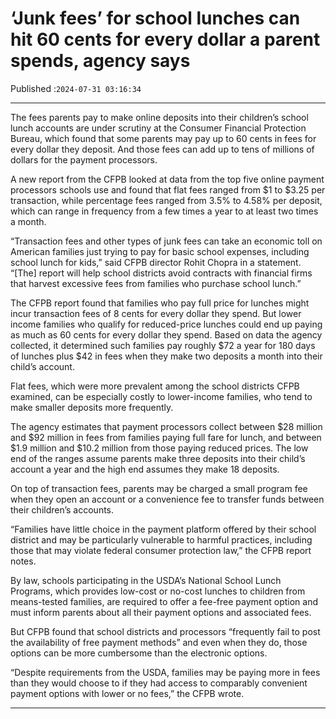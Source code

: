 # ‘Junk fees’ for school lunches can hit 60 cents for every dollar a parent spends, agency says

Published :`2024-07-31 03:16:34`

---

The fees parents pay to make online deposits into their children’s school lunch accounts are under scrutiny at the Consumer Financial Protection Bureau, which found that some parents may pay up to 60 cents in fees for every dollar they deposit. And those fees can add up to tens of millions of dollars for the payment processors.

A new report from the CFPB looked at data from the top five online payment processors schools use and found that flat fees ranged from $1 to $3.25 per transaction, while percentage fees ranged from 3.5% to 4.58% per deposit, which can range in frequency from a few times a year to at least two times a month.

“Transaction fees and other types of junk fees can take an economic toll on American families just trying to pay for basic school expenses, including school lunch for kids,” said CFPB director Rohit Chopra in a statement. “[The] report will help school districts avoid contracts with financial firms that harvest excessive fees from families who purchase school lunch.”

The CFPB report found that families who pay full price for lunches might incur transaction fees of 8 cents for every dollar they spend. But lower income families who qualify for reduced-price lunches could end up paying as much as 60 cents for every dollar they spend. Based on data the agency collected, it determined such families pay roughly $72 a year for 180 days of lunches plus $42 in fees when they make two deposits a month into their child’s account.

Flat fees, which were more prevalent among the school districts CFPB examined, can be especially costly to lower-income families, who tend to make smaller deposits more frequently.

The agency estimates that payment processors collect between $28 million and $92 million in fees from families paying full fare for lunch, and between $1.9 million and $10.2 million from those paying reduced prices. The low end of the ranges assume parents make three deposits into their child’s account a year and the high end assumes they make 18 deposits.

On top of transaction fees, parents may be charged a small program fee when they open an account or a convenience fee to transfer funds between their children’s accounts.

“Families have little choice in the payment platform offered by their school district and may be particularly vulnerable to harmful practices, including those that may violate federal consumer protection law,” the CFPB report notes.

By law, schools participating in the USDA’s National School Lunch Programs, which provides low-cost or no-cost lunches to children from means-tested families, are required to offer a fee-free payment option and must inform parents about all their payment options and associated fees.

But CFPB found that school districts and processors “frequently fail to post the availability of free payment methods” and even when they do, those options can be more cumbersome than the electronic options.

“Despite requirements from the USDA, families may be paying more in fees than they would choose to if they had access to comparably convenient payment options with lower or no fees,” the CFPB wrote.

---

